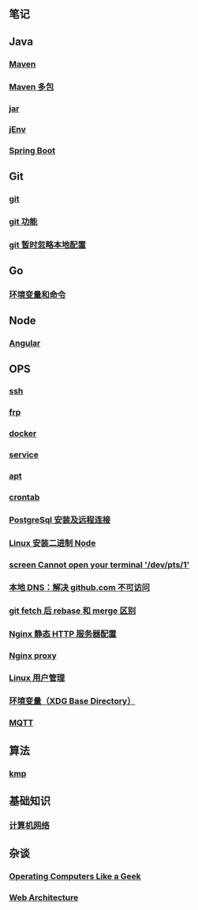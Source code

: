 ## 笔记

## Java

### [Maven](./maven/main.md)

### [Maven 多包](./maven/multiple_package.md)

### [jar](./jar/main.md)

### [jEnv](./jenv/main.md)

### [Spring Boot](./spring_boot/main.md)

## Git

### [git](./git/main.md)

### [git 功能](./git_function_oriented/main.md)

### [git 暂时忽略本地配置](./git_ignore_local_config/main.md)

## Go

### [环境变量和命令](./go_commands_and_environment_variables/main.md)

## Node

### [Angular](./angular/main.md)

## OPS

### [ssh](./ssh/main.md)

### [frp](./frp/main.md)

### [docker](./docker/main.md)

### [service](./service/main.md)

### [apt](./apt/main.md)

### [crontab](./crontab/main.md)

### [PostgreSql 安装及远程连接](./postgresql/main.md)

### [Linux 安装二进制 Node](./linux_install_node/main.md)

### [screen Cannot open your terminal '/dev/pts/1'](./screen_Cannot_open_your_terminal/main.md)

### [本地 DNS：解决 github.com 不可访问](./local_dns/main.md)

### [git fetch 后 rebase 和 merge 区别](./git/fetch_and_merge/main.md)

### [Nginx 静态 HTTP 服务器配置](./nginx_http/main.md)

### [Nginx proxy](./nginx_proxy/main.md)

### [Linux 用户管理](/linux_user_management/main.md)

### [环境变量（XDG Base Directory）](./XDG/main.md)

### [MQTT](./mqtt/main.md)

## 算法

### [kmp](./kmp/main.md)

## 基础知识

### [计算机网络](./computer_network/main.md)

## 杂谈

### [Operating Computers Like a Geek](./operating_computers_like_a_geek/main.md)

### [Web Architecture](./web_architecture/main.md)
